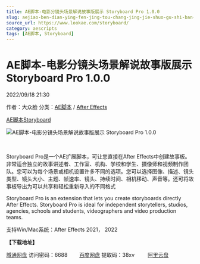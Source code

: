 ```yaml
---
title: AE脚本-电影分镜头场景解说故事版展示 Storyboard Pro 1.0.0
slug: aejiao-ben-dian-ying-fen-jing-tou-chang-jing-jie-shuo-gu-shi-ban-zhan-shi-storyboard-pro-1-0-0
source_url: https://www.lookae.com/storyboard/
category: aescripts
tags: [AE脚本, Storyboard]
---
```

# AE脚本-电影分镜头场景解说故事版展示 Storyboard Pro 1.0.0

2022/09/18 21:30

作者：大众脸
分类：[AE脚本](https://www.lookae.com/after-effects/aescripts/) / [After Effects](https://www.lookae.com/after-effects/)

[AE脚本](https://www.lookae.com/tag/ae%e8%84%9a%e6%9c%ac/)[Storyboard](https://www.lookae.com/tag/storyboard/)

![AE脚本-电影分镜头场景解说故事版展示 Storyboard Pro 1.0.0](https://www.lookae.com/wp-content/uploads/2022/09/Storyboard-Pro.jpg "AE脚本-电影分镜头场景解说故事版展示 Storyboard Pro 1.0.0-LookAE.com")

[﻿﻿﻿](https://cloud.video.taobao.com//play/u/705956171/p/1/e/6/t/1/377380097366.mp4)

Storyboard Pro是一个AE扩展脚本，可让您直接在After Effects中创建故事板。非常适合独立的故事讲述者、工作室、机构、学校和学生、摄像师和视频制作团队。您可以为每个场景或相机设置许多不同的选项。您可以选择图像、描述、镜头类型、镜头大小、主题、帧速率、镜头、持续时间、相机移动、声音等。还可将故事板导出为可以共享和轻松重新导入的不同格式

Storyboard Pro is an extension that lets you create storyboards directly After Effects. Storyboard Pro is ideal for independent storytellers, studios, agencies, schools and students, videographers and video production teams.

支持Win/Mac系统：After Effects 2021， 2022

**【下载地址】**

[城通网盘](https://url70.ctfile.com/f/2827370-675612068-21246b?p=4431) 访问密码：6688        [百度网盘](https://pan.baidu.com/s/1DQM2dUhFdqrfDZ_cwuvb_Q?pwd=38xv) 提取码：38xv         [阿里云盘](https://www.aliyundrive.com/s/qqRa7d6z6J1)
